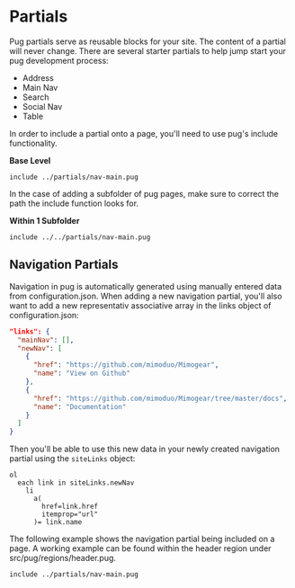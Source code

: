 # Partials

Pug partials serve as reusable blocks for your site. The content of a partial will never change. There are several starter partials to help jump start your pug development process:

* Address
* Main Nav
* Search
* Social Nav
* Table

In order to include a partial onto a page, you'll need to use pug's include functionality.

**Base Level**

```pug
include ../partials/nav-main.pug
```

In the case of adding a subfolder of pug pages, make sure to correct the path the include function looks for.

**Within 1 Subfolder**

```pug
include ../../partials/nav-main.pug
```

## Navigation Partials

Navigation in pug is automatically generated using manually entered data from configuration.json. When adding a new navigation partial, you'll also want to add a new representativ associative array in the links object of configuration.json:

```json
"links": {
  "mainNav": [],
  "newNav": [
    {
      "href": "https://github.com/mimoduo/Mimogear",
      "name": "View on Github"
    },
    {
      "href": "https://github.com/mimoduo/Mimogear/tree/master/docs",
      "name": "Documentation"
    }
  ]
}
```

Then you'll be able to use this new data in your newly created navigation partial using the `siteLinks` object:

```pug
ol
  each link in siteLinks.newNav
    li
      a(
        href=link.href
        itemprop="url"
      )= link.name
```

The following example shows the navigation partial being included on a page. A working example can be found within the header region under src/pug/regions/header.pug.

```pug
include ../partials/nav-main.pug
```
